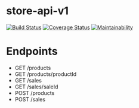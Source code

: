 # store-api-v1
[![Build Status](https://travis-ci.com/jomasim/store-api-v1.svg?branch=dev)](https://travis-ci.com/jomasim/store-api-v1)
[![Coverage Status](https://coveralls.io/repos/github/jomasim/store-api-v1/badge.svg?branch=dev)](https://coveralls.io/github/jomasim/store-api-v1?branch=dev)
[![Maintainability](https://api.codeclimate.com/v1/badges/9a1ccecdb84a694bf64b/maintainability)](https://codeclimate.com/github/jomasim/store-api-v1/maintainability)

# Endpoints
- GET /products
- GET /products/productId
- GET /sales
- GET /sales/saleId
- POST /products
- POST /sales 